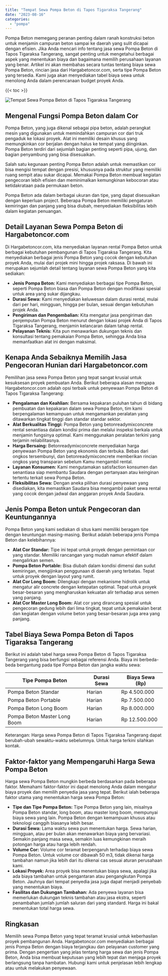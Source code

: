 ```yaml
---
title: "Tempat Sewa Pompa Beton di Tapos Tigaraksa Tangerang"
date: "2023-08-16"
categories: 
  - "pompa"
---
```




Pompa Beton memegang peranan penting dalam ranah konstruksi beton untuk menjamin campuran beton sampai ke daerah yang sulit dicapai dengan efisien. Jika Anda mencari info tentang jasa sewa Pompa Beton di Tapos Tigaraksa Tangerang, sangat penting untuk mengetahui berbagai aspek yang menentukan biaya dan bagaimana memilih perusahaan layanan yang benar. Artikel ini akan membahas secara tuntas tentang biaya sewa Pompa Beton, rincian jasa dari Hargabetoncor.com, serta tipe Pompa Beton yang tersedia. Kami juga akan menyediakan tabel biaya sewa untuk menolong Anda dalam perencanaan budget proyek Anda.

{{< toc >}}

![Tempat Sewa Pompa Beton di Tapos Tigaraksa Tangerang](https://hargareadymixid.github.io/pompa/concrete-pump%20(19).png)

## Mengenal Fungsi Pompa Beton dalam Cor

Pompa Beton, yang juga dikenal sebagai pipa beton, adalah perangkat mesin yang digunakan untuk memindahkan campuran cor dari truk pengaduk ke lokasi proyek. Alat ini memiliki desain khusus yang memungkinkan cor berjalan dengan halus ke tempat yang diinginkan. Pompa Beton terdiri dari sejumlah bagian penting seperti pipa, ujung, dan bagian penyambung yang bisa disesuaikan.

Salah satu kegunaan penting Pompa Beton adalah untuk memastikan cor bisa mengisi tempat dengan presisi, khususnya pada struktur yang memiliki ruang sempit atau sukar dicapai. Memakai Pompa Beton membuat kegiatan pengecoran lebih efisien dan meminimalkan kemungkinan kebocoran atau ketidakrataan pada permukaan beton.

Pompa Beton ada dalam berbagai ukuran dan tipe, yang dapat disesuaikan dengan keperluan project. Beberapa Pompa Beton memiliki pengaturan kemiringan dan panjang yang bisa diubah, menyediakan fleksibilitas lebih dalam kegiatan penuangan.

## Detail Layanan Sewa Pompa Beton di Hargabetoncor.com

Di Hargabetoncor.com, kita menyediakan layanan rental Pompa Beton untuk berbagai kebutuhan pembangunan di Tapos Tigaraksa Tangerang. Kita menyediakan berbagai jenis Pompa Beton yang cocok dengan kebutuhan proyek Anda, mulai dari projek mini hingga projek raksasa. Di bawah ini merupakan sejumlah detail tentang layanan sewa Pompa Beton yang kita sediakan:

- **Jenis Pompa Beton:** Kami menyediakan berbagai tipe Pompa Beton, seperti Pompa Beton biasa dan Pompa Beton dengan modifikasi spesial untuk area yang sukar dijangkau.
- **Durasi Sewa:** Kami menyediakan keluwesan dalam durasi rental, mulai dari per hari, mingguan, hingga per bulan, sesuai dengan kebutuhan projek Anda.
- **Pengiriman dan Pengembalian:** Kita mengatur jasa pengiriman dan penjemputan Pompa Beton menurut dengan lokasi projek Anda di Tapos Tigaraksa Tangerang, menjamin kelancaran dalam tahap rental.
- **Pelayanan Teknis:** Kita pun menawarkan dukungan teknis dan konsultasi tentang pemakaian Pompa Beton, sehingga Anda bisa memanfaatkan alat ini dengan maksimal.

## Kenapa Anda Sebaiknya Memilih Jasa Pengecoran Hunian dari Hargabetoncor.com

Pemilihan jasa sewa Pompa Beton yang tepat sangat krusial untuk kesuksesan proyek pembuatan Anda. Berikut beberapa alasan mengapa Hargabetoncor.com adalah opsi terbaik untuk penyewaan Pompa Beton di Tapos Tigaraksa Tangerang:

- **Pengalaman dan Keahlian:** Bersama kepakaran puluhan tahun di bidang pembuatan dan kepakaran dalam sewa Pompa Beton, tim kami berpengalaman kemampuan untuk mengamankan peralatan yang ditawarkan tingkat tinggi dan standar standar sektor.
- **Alat Berkualitas Tinggi:** Pompa Beton yang betonreadymixconcrete rental senantiasa dalam kondisi prima dan melalui inspeksi berkala untuk menjamin fungsinya optimal. Kami menggunakan peralatan terkini yang terjamin reliabilitasnya.
- **Harga Bersaing:** Betonreadymixconcrete menyediakan harga penyewaan Pompa Beton yang ekonomis dan terbuka. Bebas dari ongkos tersembunyi, dan betonreadymixconcrete memberikan rincian ongkos yang transparan sebelum Kamu mengambil rental.
- **Layanan Konsumen:** Kami mengutamakan satisfaction konsumen dan senantiasa siap membantu Saudara dengan pertanyaan atau keinginan tertentu terkait sewa Pompa Beton.
- **Fleksibilitas Sewa:** Dengan aneka pilihan durasi penyewaan yang disediakan, kita memastikan Saudara bisa mengambil paket sewa rental yang cocok dengan jadwal dan anggaran proyek Anda Saudara.

## Jenis Pompa Beton untuk Pengecoran dan Keuntungannya

Pompa Beton yang kami sediakan di situs kami memiliki beragam tipe dengan keuntungan masing-masing. Berikut adalah beberapa jenis Pompa Beton dan kelebihannya:

- **Alat Cor Standar:** Tipe ini tepat untuk proyek dengan permintaan cor yang standar. Memiliki rancangan yang mudah namun efektif dalam mengalirkan semen.
- **Pompa Beton Portable:** Bisa diubah dalam kondisi dimensi dan sudut kemiringan, mengijinkan penggunaan di daerah yang terbatas. Tepat untuk proyek dengan layout yang rumit.
- **Alat Cor Long Boom:** Dilengkapi dengan mekanisme hidrolik untuk mengatur alir concrete dengan ketepatan optimal. Tepat untuk proyek besar-besaran yang mengharuskan kekuatan alir terhadap arus semen yang panjang.
- **Alat Cor Master Long Boom:** Alat cor yang dirancang spesial untuk pengecoran gedung lebih dari lima tingkat, tepat untuk pemakaian berat dan kegiatan dengan volume beton yang besar-besaran juga area yang panjang.

## Tabel Biaya Sewa Pompa Beton di Tapos Tigaraksa Tangerang

Berikut ini adalah tabel harga sewa Pompa Beton di Tapos Tigaraksa Tangerang yang bisa berfungsi sebagai referensi Anda. Biaya ini berbeda-beda bergantung pada tipe Pompa Beton dan jangka waktu sewa:

| Tipe Pompa Beton | Durasi Sewa | Biaya Sewa (Rp) |
| --- | --- | --- |
| Pompa Beton Standar | Harian | Rp 4.500.000 |
| Pompa Beton Portable | Harian | Rp 7.500.000 |
| Pompa Beton Long Boom | Harian | Rp 8.000.000 |
| Pompa Beton Master Long Boom | Harian | Rp 12.500.000 |

Keterangan: Harga sewa Pompa Beton di Tapos Tigaraksa Tangerang dapat berubah-ubah sewaktu-waktu sebelumnya. Untuk harga terkini silahkan kontak.

## Faktor-faktor yang Mempengaruhi Harga Sewa Pompa Beton

Harga sewa Pompa Beton mungkin berbeda berdasarkan pada beberapa faktor. Memahami faktor-faktor ini dapat menolong Anda dalam mengatur biaya proyek dan memilih penyedia jasa yang tepat. Berikut ialah beberapa faktor utama yang menentukan harga sewa Pompa Beton:

- **Tipe dan Tipe Pompa Beton:** Tipe Pompa Beton yang lain, misalnya Pompa Beton standar, long boom, atau master long boom, mempunyai biaya sewa yang lain. Pompa Beton dengan kemampuan khusus atau teknologi canggih biasanya lebih besar.
- **Durasi Sewa:** Lama waktu sewa pun menentukan harga. Sewa harian, mingguan, atau per bulan akan menawarkan biaya yang bervariasi. Semakin panjang masa sewa, semakin luas kemungkinan meraih potongan harga atau harga lebih rendah.
- **Volume Cor:** Volume cor teramat berpengaruh terhadap biaya sewa Pompa Beton. Untuk volume cor dibawah 50 m3, tidak dikenai harga tambahan namun jika lebih dari itu dikenai cas sesuai aturan perusahaan kami.
- **Lokasi Proyek:** Area proyek bisa menentukan biaya sewa, apalagi jika ada biaya tambahan untuk pengantaran atau pengangkutan Pompa Beton. Jauhnya dari tempat penyedia jasa juga dapat menjadi penyebab yang menentukan biaya.
- **Fasilitas dan Dukungan Tambahan:** Ada penyewa layanan bisa memerlukan dukungan teknis tambahan atau jasa ekstra, seperti penambahan jumlah jumlah saluran dari yang standard. Harga ini bakal menentukan total harga sewa.

## Ringkasan

Memilih sewa Pompa Beton yang tepat teramat krusial untuk keberhasilan proyek pembangunan Anda. Hargabetoncor.com menyediakan berbagai jenis Pompa Beton dengan biaya terjangkau dan pelayanan customer yang prima. Dengan pengertian yang jelas tentang harga sewa dan jenis Pompa Beton, Anda bisa membuat keputusan yang lebih tepat dan menjaga proyek berlangsung tanpa hambatan. Hubungi kami untuk penjelasan lebih lengkap atau untuk melakukan penyewaan.
